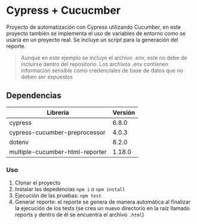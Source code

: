 # Cypress + Cucucmber
Proyecto de automatización con Cypress utilizando Cucumber, en este proyecto también se implementa el uso de variables de entorno como se usaría en un proyecto real. Se incluye un script para la generación del reporte.
> Aunque en este ejemplo se incluye el archivo .env, este no debe de incluirse dentro del repositorio.
> Los archivos .env contienen información sensible como credenciales de base de datos que no deben ser expuestos

## Dependencias
| Librería | Versión |
| ------ | ------ |
| cypress | 6.8.0 |
| cypress-cucumber-preprocessor | 4.0.3 |
| dotenv | 8.2.0 |
| multiple-cucumber-html-reporter | 1.18.0 |

### Uso
1. Clonar el proyecto
2. Instalar las depedencias `npm i` o `npm install`
3. Ejecución de las pruebas: `npm test`
4. Generar reporte: el reporte se genera de manera automática al finalizar la ejecución de los tests (se crea un nuevo directorio en la raíz llamado reports y dentro de él se encuentra el archivo `.html`)
